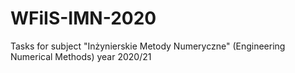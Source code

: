 # WFiIS-IMN-2020
Tasks for subject "Inżynierskie Metody Numeryczne" (Engineering Numerical Methods) year 2020/21
